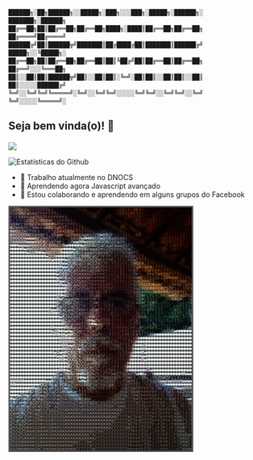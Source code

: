 ```
██████╗░██╗██████╗░░█████╗░███╗░░░███╗░█████╗░██████╗░  ███████╗░██████╗
██╔══██╗██║██╔══██╗██╔══██╗████╗░████║██╔══██╗██╔══██╗  ██╔════╝██╔════╝
██████╔╝██║██████╦╝███████║██╔████╔██║███████║██████╔╝  █████╗░░╚█████╗░
██╔══██╗██║██╔══██╗██╔══██║██║╚██╔╝██║██╔══██║██╔══██╗  ██╔══╝░░░╚═══██╗
██║░░██║██║██████╦╝██║░░██║██║░╚═╝░██║██║░░██║██║░░██║  ██║░░░░░██████╔╝
╚═╝░░╚═╝╚═╝╚═════╝░╚═╝░░╚═╝╚═╝░░░░░╚═╝╚═╝░░╚═╝╚═╝░░╚═╝  ╚═╝░░░░░╚═════╝░                                                                                
```
## Seja bem vinda(o)! 👋

<a href="https://github.com/Gurupreet">
  <img align="center" src="https://github-readme-stats.vercel.app/api/top-langs/?username=ribafs&theme=dracula&hide_langs_below=1" />
</a>

![Estatísticas do Github](https://github-readme-stats.vercel.app/api?username=ribafs&theme=dark&show_icons=true&count_private=true)

- 🔭 Trabalho atualmente no DNOCS
- 🌱 Aprendendo agora Javascript avançado
- 🤔 Estou colaborando e aprendendo em alguns grupos do Facebook

![](riba-ascii.png)
